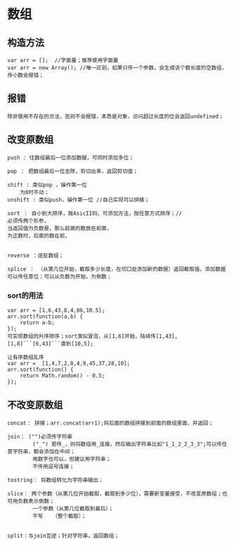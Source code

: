 # 数组

## 构造方法
    var arr = [];  //字面量；推荐使用字面量
    var arr = new Array(); //唯一区别，如果只传一个参数，会生成该个数长度的空数组，传小数会报错；

## 报错
    除非使用不存在的方法，否则不会报错，本质是对象，访问超过长度的位会返回undefined；
    
## 改变原数组
    push : 往数组最后一位添加数据，可同时添加多位； 
    
    pop ： 把数组最后一位去除，剪切出来，返回剪切值；
    
    shift : 类似pop ，操作第一位
        为0时不动；
    unshift : 类似push，操作第一位 //自己实现可以拼接；
    
    sort ： 自小到大排序，按AsicII码，可添加方法，按任意方式排序；//
    必须传两个形参，
    当返回值为负数是，那么前面的数放在前面，
    为正数时，后面的数在前，

    
    reverse ：逆反数组；

    splice ： （从第几位开始，截取多少长度，在切口处添加新的数据）返回截取值，添加数据可以传任意位；可以从负数为开始，为倒数；

### sort的用法
    var arr = [1,6,43,8,4,86,10.5];
    arr.sort(function(a,b) {
        return a-b;
    });
    可实现数组的升序排序；sort类似冒泡，从[1,6]开始，陆续传[1,43],[1,8]```[6,43]```直到[10,5];

    让有序数组乱序
    var arr =  [1,4,7,2,8,4,9,45,37,28,10];
    arr.sort(function() {
        return Math.random() - 0.5;
    });

## 不改变原数组
    concat： 拼接；arr.concat(arr1);将后面的数组拼接到前面的数组里面，并返回；

    join： ("")必须传字符串
            ("_") 若传_，则将数组用_连接，然后输出字符串比如"1_1_2_2_3_3";可以传任意字符串，都会添加在中间；
            用数字也可以，但建议用字符串；
            不传用逗号连接；

    tostring： 将数组转化为字符串输出；

    slice： 两个参数（从第几位开始截取，截取到多少位），需要新变量接受，不改变原数组；也可用负数表示倒数；
            一个参数（从第几位截取到最后）；
            不写   （整个截取）；
            

    split：与join互逆；针对字符串，返回数组；
    